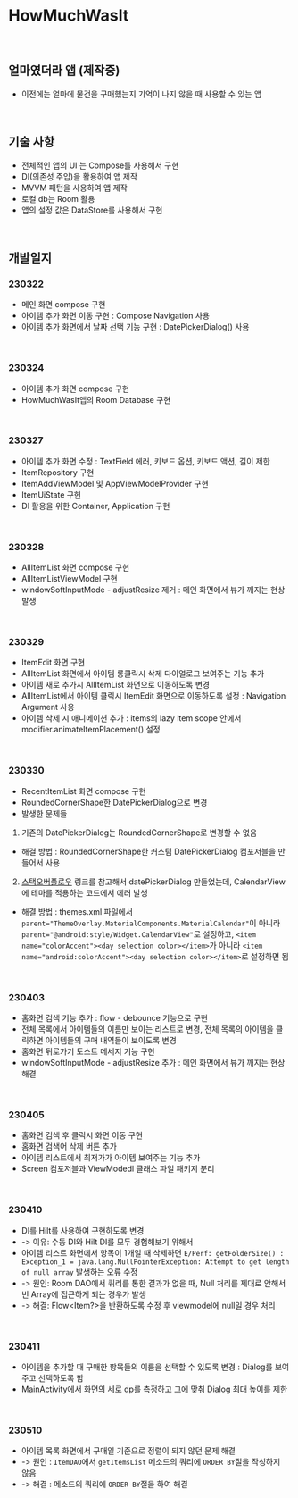 # HowMuchWasIt
<br>

## 얼마였더라 앱 (제작중)
- 이전에는 얼마에 물건을 구매했는지 기억이 나지 않을 때 사용할 수 있는 앱
<br>

## 기술 사항
- 전체적인 앱의 UI 는 Compose를 사용해서 구현
- DI(의존성 주입)을 활용하여 앱 제작
- MVVM 패턴을 사용하여 앱 제작
- 로컬 db는  Room 활용
- 앱의 설정 값은 DataStore를 사용해서 구현
<br>

## 개발일지

### 230322
- 메인 화면 compose 구현
- 아이템 추가 화면 이동 구현 : Compose Navigation 사용
- 아이템 추가 화면에서 날짜 선택 기능 구현 : DatePickerDialog() 사용
<br>

### 230324
- 아이템 추가 화면 compose 구현
- HowMuchWasIt앱의 Room Database 구현
<br>

### 230327
- 아이템 추가 화면 수정 : TextField 에러, 키보드 옵션, 키보드 액션, 길이 제한
- ItemRepository 구현
- ItemAddViewModel 및 AppViewModelProvider 구현 
- ItemUiState 구현
- DI 활용을 위한 Container, Application 구현
<br>

### 230328
- AllItemList 화면 compose 구현
- AllItemListViewModel 구현
- windowSoftInputMode - adjustResize 제거 : 메인 화면에서 뷰가 깨지는 현상 발생
<br>

### 230329
- ItemEdit 화면 구현
- AllItemList 화면에서 아이템 롱클릭시 삭제 다이얼로그 보여주는 기능 추가
- 아이템 새로 추가시 AllItemList 화면으로 이동하도록 변경
- AllItemList에서 아이템 클릭시 ItemEdit 화면으로 이동하도록 설정 : Navigation Argument 사용
- 아이템 삭제 시 애니메이션 추가 : items의 lazy item scope 안에서 modifier.animateItemPlacement() 설정
<br>

### 230330
- RecentItemList 화면 compose 구현
- RoundedCornerShape한 DatePickerDialog으로 변경
- 발생한 문제들
1. 기존의 DatePickerDialog는 RoundedCornerShape로 변경할 수 없음
- 해결 방법 : RoundedCornerShape한 커스텀 DatePickerDialog 컴포저블을 만들어서 사용
2. [스택오버플로우](https://stackoverflow.com/questions/60417233/jetpack-compose-date-time-picker) 링크를 참고해서 datePickerDialog 만들었는데, CalendarView에 테마를 적용하는 코드에서 에러 발생  
- 해결 방법 : themes.xml 파일에서 `parent="ThemeOverlay.MaterialComponents.MaterialCalendar"`이 아니라 `parent="@android:style/Widget.CalendarView"`로 설정하고, `<item name="colorAccent"><day selection color></item>`가 아니라 `<item name="android:colorAccent"><day selection color></item>`로 설정하면 됨  
<br>

### 230403
- 홈화면 검색 기능 추가 : flow - debounce 기능으로 구현
- 전체 목록에서 아이템들의 이름만 보이는 리스트로 변경, 전체 목록의 아이템을 클릭하면 아이템들의 구매 내역들이 보이도록 변경
- 홈화면 뒤로가기 토스트 메세지 기능 구현
- windowSoftInputMode - adjustResize 추가 : 메인 화면에서 뷰가 깨지는 현상 해결
<br>

### 230405
- 홈화면 검색 후 클릭시 화면 이동 구현
- 홈화면 검색어 삭제 버튼 추가
- 아이템 리스트에서 최저가가 아이템 보여주는 기능 추가
- Screen 컴포저블과 ViewModedl 클래스 파일 패키지 분리
<br>

### 230410
- DI를 Hilt를 사용하여 구현하도록 변경
- -> 이유: 수동 DI와 Hilt DI를 모두 경험해보기 위해서
- 아이템 리스트 화면에서 항목이 1개일 때 삭제하면 `E/Perf: getFolderSize() : Exception_1 = java.lang.NullPointerException: Attempt to get length of null array` 발생하는 오류 수정
- -> 원인: Room DAO에서 쿼리를 통한 결과가 없을 때, Null 처리를 제대로 안해서 빈 Array에 접근하게 되는 경우가 발생
- -> 해결: Flow<Item?>을 반환하도록 수정 후 viewmodel에 null일 경우 처리 
<br>

### 230411
- 아이템을 추가할 때 구매한 항목들의 이름을 선택할 수 있도록 변경 : Dialog를 보여주고 선택하도록 함
- MainActivity에서 화면의 세로 dp를 측정하고 그에 맞춰 Dialog 최대 높이를 제한
<br>

### 230510
- 아이템 목록 화면에서 구매일 기준으로 정렬이 되지 않던 문제 해결
- -> 원인 : `ItemDAO`에서 `getItemsList` 메소드의 쿼리에 `ORDER BY`절을 작성하지 않음
- -> 해결 : 메소드의 쿼리에 `ORDER BY`절을 하여 해결
